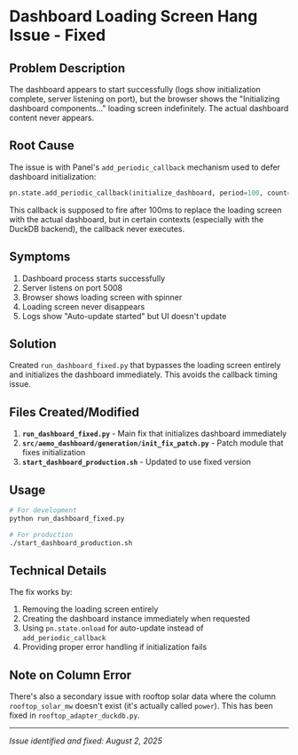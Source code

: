 # Dashboard Loading Screen Hang Issue - Fixed

## Problem Description

The dashboard appears to start successfully (logs show initialization complete, server listening on port), but the browser shows the "Initializing dashboard components..." loading screen indefinitely. The actual dashboard content never appears.

## Root Cause

The issue is with Panel's `add_periodic_callback` mechanism used to defer dashboard initialization:

```python
pn.state.add_periodic_callback(initialize_dashboard, period=100, count=1)
```

This callback is supposed to fire after 100ms to replace the loading screen with the actual dashboard, but in certain contexts (especially with the DuckDB backend), the callback never executes.

## Symptoms

1. Dashboard process starts successfully
2. Server listens on port 5008
3. Browser shows loading screen with spinner
4. Loading screen never disappears
5. Logs show "Auto-update started" but UI doesn't update

## Solution

Created `run_dashboard_fixed.py` that bypasses the loading screen entirely and initializes the dashboard immediately. This avoids the callback timing issue.

## Files Created/Modified

1. **`run_dashboard_fixed.py`** - Main fix that initializes dashboard immediately
2. **`src/aemo_dashboard/generation/init_fix_patch.py`** - Patch module that fixes initialization
3. **`start_dashboard_production.sh`** - Updated to use fixed version

## Usage

```bash
# For development
python run_dashboard_fixed.py

# For production
./start_dashboard_production.sh
```

## Technical Details

The fix works by:
1. Removing the loading screen entirely
2. Creating the dashboard instance immediately when requested
3. Using `pn.state.onload` for auto-update instead of `add_periodic_callback`
4. Providing proper error handling if initialization fails

## Note on Column Error

There's also a secondary issue with rooftop solar data where the column `rooftop_solar_mw` doesn't exist (it's actually called `power`). This has been fixed in `rooftop_adapter_duckdb.py`.

---

*Issue identified and fixed: August 2, 2025*